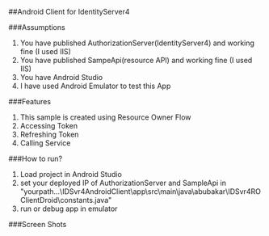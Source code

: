##Android Client for IdentityServer4

###Assumptions
1. You have published AuthorizationServer(IdentityServer4) and working fine (I used IIS)
2. You have published SampeApi(resource API) and working fine (I used IIS)
3. You have Android Studio
4. I have used Android Emulator to test this App

###Features
1. This sample is created using Resource Owner Flow
2. Accessing Token
3. Refreshing Token
4. Calling Service

###How to run?
1. Load project in Android Studio
2. set your deployed IP of AuthorizationServer and SampleApi in "yourpath...\IDSvr4AndroidClient\app\src\main\java\abubakar\IDSvr4ROClientDroid\constants.java"
3. run or debug app in emulator

###Screen Shots

